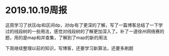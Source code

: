# 2019.10.19周报

这周学习了状压dp和区间dp，对dp有了更深的了解，写了一篇博客总结了一下学过的线段树的一些用法，感觉对线段树的了解更加深入了。补了一道徐州网络赛的题，用的是map和并查集，了解到了map的新的用法

下周继续整理以前的知识，写博客，还要学习新算法，还要多刷题
